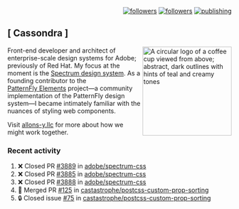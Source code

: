 <p align="right"><a rel="me" href="https://front-end.social/@castastrophe">
    <img alt="followers" title="Follow me on Mastodon" src="https://img.shields.io/mastodon/follow/109297102751309835?domain=https%3A%2F%2Ffront-end.social&label=Follow&logo=mastodon&logoColor=white&style=for-the-badge&labelColor=008080&color=006969"/></a>
  <a href="https://codepen.io/castastrophe/">
    <img alt="followers" title="Follow me on CodePen" src="https://img.shields.io/badge/23-1?color=640464&labelColor=7c007c&style=for-the-badge&logo=codepen&label=Follow"/></a>
<a href="https://castastrophe.medium.com/">
    <img alt="publishing" title="View articles on Medium" src="https://img.shields.io/badge/107-1?color=666&labelColor=444&label=subscribe&logo=medium&logoColor=white&style=for-the-badge"/></a>
</p>

## [&nbsp;Cassondra&nbsp;]

<img align="right" src="https://github-production-user-asset-6210df.s3.amazonaws.com/1840295/253016758-ba468774-1cd3-42c2-8f43-947b5eeb5edf.png" height="200" alt="A circular logo of a coffee cup viewed from above; abstract, dark outlines with hints of teal and creamy tones">

Front-end developer and architect of enterprise-scale design systems for Adobe; previously of Red Hat. My focus at the moment is the [Spectrum design system](https://github.com/adobe/spectrum-css). As a founding contributor to the [PatternFly&nbsp;Elements](https://github.com/patternfly/patternfly-elements) project&mdash;a community implementation of the PatternFly design system&mdash;I became intimately familiar with the nuances of styling web components.

Visit [allons-y.llc](http://allons-y.llc/) for more about how we might work together.

### Recent activity

<!--START_SECTION:activity-->
1. ❌ Closed PR [#3889](https://github.com/adobe/spectrum-css/pull/3889) in [adobe/spectrum-css](https://github.com/adobe/spectrum-css)
2. ❌ Closed PR [#3885](https://github.com/adobe/spectrum-css/pull/3885) in [adobe/spectrum-css](https://github.com/adobe/spectrum-css)
3. ❌ Closed PR [#3888](https://github.com/adobe/spectrum-css/pull/3888) in [adobe/spectrum-css](https://github.com/adobe/spectrum-css)
4. 🎉 Merged PR [#125](https://github.com/castastrophe/postcss-custom-prop-sorting/pull/125) in [castastrophe/postcss-custom-prop-sorting](https://github.com/castastrophe/postcss-custom-prop-sorting)
5. 🔒 Closed issue [#75](https://github.com/castastrophe/postcss-custom-prop-sorting/issues/75) in [castastrophe/postcss-custom-prop-sorting](https://github.com/castastrophe/postcss-custom-prop-sorting)
<!--END_SECTION:activity-->
